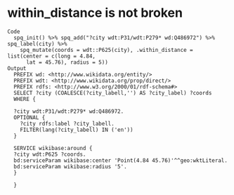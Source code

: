 # within_distance is not broken

    Code
      spq_init() %>% spq_add("?city wdt:P31/wdt:P279* wd:Q486972") %>% spq_label(city) %>%
        spq_mutate(coords = wdt::P625(city), .within_distance = list(center = c(long = 4.84,
          lat = 45.76), radius = 5))
    Output
      PREFIX wd: <http://www.wikidata.org/entity/>
      PREFIX wdt: <http://www.wikidata.org/prop/direct/>
      PREFIX rdfs: <http://www.w3.org/2000/01/rdf-schema#>
      SELECT ?city (COALESCE(?city_labell,'') AS ?city_label) ?coords
      WHERE {
      
      ?city wdt:P31/wdt:P279* wd:Q486972.
      OPTIONAL {
      	?city rdfs:label ?city_labell.
      	FILTER(lang(?city_labell) IN ('en'))
      }
      
      SERVICE wikibase:around {
      ?city wdt:P625 ?coords.
      bd:serviceParam wikibase:center 'Point(4.84 45.76)'^^geo:wktLiteral.
      bd:serviceParam wikibase:radius '5'.
      }
      
      }
      

